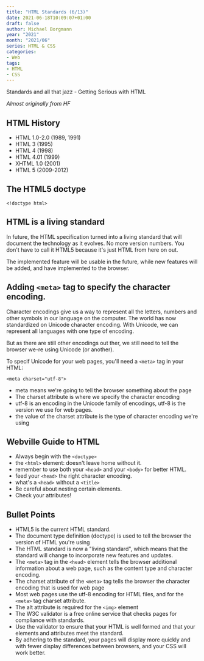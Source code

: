 ```yaml
---
title: "HTML Standards (6/13)"
date: 2021-06-18T10:09:07+01:00
draft: false
author: Michael Borgmann
year: "2021"
month: "2021/06"
series: HTML & CSS
categories:
- Web
tags:
- HTML
- CSS
---
```


Standards and all that jazz - Getting Serious with HTML

<!--more-->

*Almost originally from HF*

## HTML History

* HTML 1.0-2.0 (1989, 1991)
* HTML 3 (1995)
* HTML 4 (1998)
* HTML 4.01 (1999)
* XHTML 1.0 (2001)
* HTML 5 (2009-2012)

## The HTML5 doctype

``<!doctype html>``

## HTML is a living standard

In future, the HTML specification turned into a living standard that will document the technology as it evolves. No more version numbers. You don't have to call it HTML5 because it's just HTML from here on out.

The implemented feature will be usable in the future, while new features will be added, and have implemented to the browser.

## Adding ``<meta>`` tag to specify the character encoding.

Character encodings give us a way to represent all the letters, numbers and other symbols in our language on the computer. The world has now standardized on Unicode character encoding. With Unicode, we can represent all languages with one type of encoding.

But as there are still other encodings out ther, we still need to tell the browser we-re using Unicode (or another).

To specif Unicode for your web pages, you'll need a ``<meta>`` tag in your HTML:

```
<meta charset="utf-8">
```

* meta means we're going to tell the browser something about the page
* The charset attribute is where we specify the character encoding
* utf-8 is an encoding in the Unicode family of encodings, utf-8 is the version we use for web pages.
* the value of the charset attribute is the type of character encoding we're using

## Webville Guide to HTML

* Always begin with the ``<doctype>``
* the ``<html>`` element: doesn't leave home without it.
* remember to use both your ``<head>`` and your ``<body>`` for better HTML.
* feed your ``<head>`` the right character encoding.
* what's a ``<head>`` without a ``<title>``
* Be careful about nesting certain elements.
* Check your attributes!

## Bullet Points

* HTML5 is the current HTML standard.
* The document type definition (doctype) is used to tell the browser the version of HTML you're using
* The HTML standard is now a "living standard", which means that the standard will change to incorporate new features and updates.
* The ``<meta>`` tag in the ``<head>`` element tells the browser additional information about a web page, such as the content type and character encoding.
* The charset attribute of the ``<meta>`` tag tells the browser the character encoding that is used for web page
* Most web pages use the utf-8 encoding for HTML files, and for the ``<meta>`` tag charset attribute.
* The alt attribute is required for the ``<img>`` element
* The W3C validator is a free online service that checks pages for compliance with standards.
* Use the validator to ensure that your HTML is well formed and that your elements and attributes meet the standard.
* By adhering to the standard, your pages will display more quickly and with fewer display differences between browsers, and your CSS will work better.
